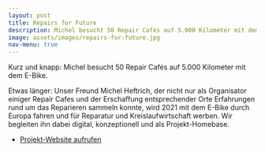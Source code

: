 ```yaml
---
layout: post
title: Repairs for Future
description: Michel besucht 50 Repair Cafés auf 5.000 Kilometer mit dem E-Bike
image: assets/images/repairs-for-future.jpg
nav-menu: true
---
```


Kurz und knapp: Michel besucht 50 Repair Cafés auf 5.000 Kilometer mit dem E-Bike.

Etwas länger: Unser Freund Michel Heftrich, der nicht nur als Organisator einiger Repair Cafes und der Erschaffung entsprechender Orte Erfahrungen rund um das Reparieren sammeln konnte, wird 2021 mit dem E-Bike durch Europa fahren und für Reparatur und Kreislaufwirtschaft werben. Wir begleiten ihn dabei digital, konzeptionell und als Projekt-Homebase.

<ul class="actions">
	<li><a href="https://repairs-for-future.eu/" class="button" target="_blank">Projekt-Website aufrufen</a></li>
</ul>
